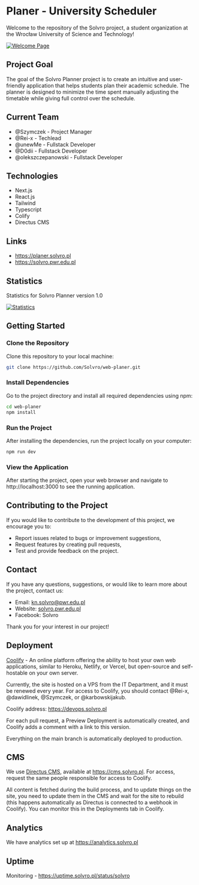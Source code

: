 # Planer - University Scheduler

Welcome to the repository of the Solvro project, a student organization at the Wrocław University of Science and Technology!

[![Welcome Page](https://i.imgur.com/PSnVCNN.png)](https://i.imgur.com)

## Project Goal

The goal of the Solvro Planner project is to create an intuitive and user-friendly application that helps students plan their academic schedule. The planner is designed to minimize the time spent manually adjusting the timetable while giving full control over the schedule.

## Current Team

- @Szymczek - Project Manager
- @Rei-x - Techlead
- @unewMe - Fullstack Developer
- @D0dii - Fullstack Developer
- @olekszczepanowski - Fullstack Developer

## Technologies

- Next.js
- React.js
- Tailwind
- Typescript
- Colify
- Directus CMS

## Links
- https://planer.solvro.pl
- https://solvro.pwr.edu.pl

## Statistics

Statistics for Solvro Planner version 1.0

[![Statistics](https://i.imgur.com/My4U8lY.png)](https://i.imgur.com)


## Getting Started

### Clone the Repository

Clone this repository to your local machine:

```bash
git clone https://github.com/Solvro/web-planer.git
```

### Install Dependencies

Go to the project directory and install all required dependencies using npm:

```bash
cd web-planer
npm install
```

### Run the Project

After installing the dependencies, run the project locally on your computer:

```bash
npm run dev
```

### View the Application

After starting the project, open your web browser and navigate to http://localhost:3000 to see the running application.

## Contributing to the Project

If you would like to contribute to the development of this project, we encourage you to:

- Report issues related to bugs or improvement suggestions,
- Request features by creating pull requests,
- Test and provide feedback on the project.

## Contact

If you have any questions, suggestions, or would like to learn more about the project, contact us:

- Email: kn.solvro@pwr.edu.pl
- Website: [solvro.pwr.edu.pl](https://solvro.pwr.edu.pl/)
- Facebook: Solvro

Thank you for your interest in our project!

## Deployment

[Coolify](https://coolify.io/) - An online platform offering the ability to host your own web applications, similar to Heroku, Netlify, or Vercel, but open-source and self-hostable on your own server.

Currently, the site is hosted on a VPS from the IT Department, and it must be renewed every year. For access to Coolify, you should contact @Rei-x, @dawidlinek, @Szymczek, or @karbowskijakub.

Coolify address: https://devops.solvro.pl

For each pull request, a Preview Deployment is automatically created, and Coolify adds a comment with a link to this version.

Everything on the main branch is automatically deployed to production.

## CMS

We use [Directus CMS](https://directus.io/), available at https://cms.solvro.pl. For access, request the same people responsible for access to Coolify.

All content is fetched during the build process, and to update things on the site, you need to update them in the CMS and wait for the site to rebuild (this happens automatically as Directus is connected to a webhook in Coolify). You can monitor this in the Deployments tab in Coolify.

## Analytics

We have analytics set up at https://analytics.solvro.pl

## Uptime 

Monitoring - https://uptime.solvro.pl/status/solvro
